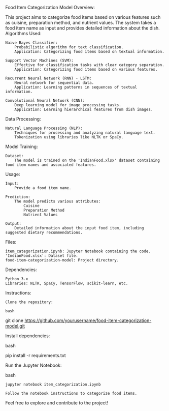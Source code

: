 Food Item Categorization Model
Overview:

This project aims to categorize food items based on various features such as cuisine, preparation method, and nutrient values. The system takes a food item name as input and provides detailed information about the dish.
Algorithms Used:

    Naive Bayes Classifier:
        Probabilistic algorithm for text classification.
        Application: Categorizing food items based on textual information.

    Support Vector Machines (SVM):
        Effective for classification tasks with clear category separation.
        Application: Categorizing food items based on various features.

    Recurrent Neural Network (RNN) - LSTM:
        Neural network for sequential data.
        Application: Learning patterns in sequences of textual information.

    Convolutional Neural Network (CNN):
        Deep learning model for image processing tasks.
        Application: Learning hierarchical features from dish images.

Data Processing:

    Natural Language Processing (NLP):
        Techniques for processing and analyzing natural language text.
        Tokenization using libraries like NLTK or SpaCy.

Model Training:

    Dataset:
        The model is trained on the 'IndianFood.xlsx' dataset containing food item names and associated features.

Usage:

    Input:
        Provide a food item name.

    Prediction:
        The model predicts various attributes:
            Cuisine
            Preparation Method
            Nutrient Values

    Output:
        Detailed information about the input food item, including suggested dietary recommendations.

Files:

    item_categorization.ipynb: Jupyter Notebook containing the code.
    'IndianFood.xlsx': Dataset file.
    food-item-categorization-model: Project directory.

Dependencies:

    Python 3.x
    Libraries: NLTK, SpaCy, TensorFlow, scikit-learn, etc.

Instructions:

    Clone the repository:

    bash

git clone https://github.com/yourusername/food-item-categorization-model.git

Install dependencies:

bash

pip install -r requirements.txt

Run the Jupyter Notebook:

bash

    jupyter notebook item_categorization.ipynb

    Follow the notebook instructions to categorize food items.

Feel free to explore and contribute to the project!
